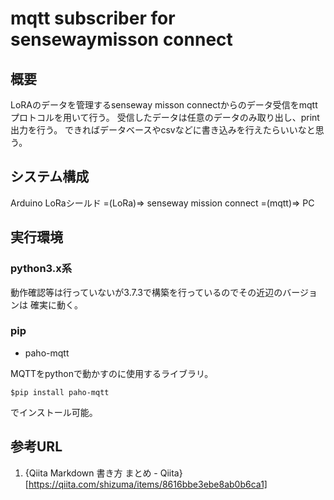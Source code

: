 # mqtt subscriber for sensewaymisson connect

## 概要

LoRAのデータを管理するsenseway misson connectからのデータ受信をmqttプロトコルを用いて行う。
受信したデータは任意のデータのみ取り出し、print出力を行う。
できればデータベースやcsvなどに書き込みを行えたらいいなと思う。

## システム構成

Arduino LoRaシールド =(LoRa)=> senseway mission connect =(mqtt)=> PC

## 実行環境

### python3.x系

動作確認等は行っていないが3.7.3で構築を行っているのでその近辺のバージョンは
確実に動く。

### pip

* paho-mqtt

MQTTをpythonで動かすのに使用するライブラリ。

``` $pip install paho-mqtt ```

でインストール可能。

## 参考URL
1. {Qiita Markdown 書き方 まとめ - Qiita}[https://qiita.com/shizuma/items/8616bbe3ebe8ab0b6ca1]